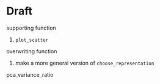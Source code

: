 # Draft
supporting function
1. `plot_scatter`


overwriting function
1. make a more general version of `choose_representation`

pca_variance_ratio
